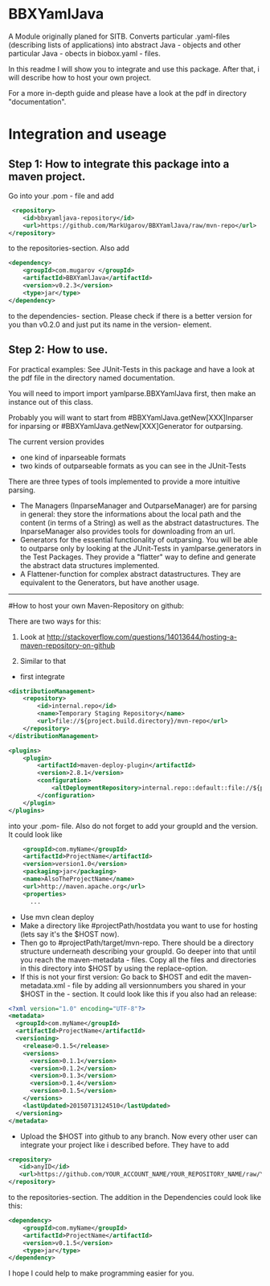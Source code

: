# BBXYamlJava
A Module originally planed for SITB. Converts particular .yaml-files (describing lists of applications) into abstract Java - objects and other particular Java - obects in biobox.yaml  - files.

In this readme I will show you to integrate and use this package. After that, i will describe how to host your own project. 

For a more in-depth guide and please have a look at the pdf in directory "documentation".

# Integration and useage 
## Step 1: How to integrate this package into a maven project.

Go into your .pom - file and add 
~~~XML
 <repository>
    <id>bbxyamljava-repository</id>
    <url>https://github.com/MarkUgarov/BBXYamlJava/raw/mvn-repo</url>
</repository>
~~~
to the repositories-section. Also add
~~~XML
<dependency>
    <groupId>com.mugarov </groupId>
    <artifactId>BBXYamlJava</artifactId>
    <version>v0.2.3</version>
    <type>jar</type>
</dependency>
~~~
to the dependencies- section. Please check if there is a better version for you than v0.2.0 and just put its name in the version- element. 

## Step 2: How to use.

For practical examples: See JUnit-Tests in this package and have a look at the pdf file in the directory named documentation. 

You will need to import import yamlparse.BBXYamlJava first, then make an instance out of this class. 

Probably you will want to start from #BBXYamlJava.getNew[XXX]Inparser for inparsing or #BBXYamlJava.getNew[XXX]Generator for outparsing.

The current version provides 
- one kind of inparseable formats
- two kinds of outparseable formats
as you can see in the JUnit-Tests

There are three types of tools implemented to provide a more intuitive parsing. 
 - The Managers (InparseManager and OutparseManager) are for parsing in general: they store the informations about the local path and the content (in terms of a String) as well as the abstract datastructures. The InparseManager also provides tools for downloading from an url.
 - Generators for the essential functionality of outparsing. You will be able to outparse only by looking at the JUnit-Tests in yamlparse.generators in the Test Packages. They provide a "flatter" way to define and generate the abstract data structures implemented. 
 - A Flattener-function for complex abstract datastructures. They are equivalent to the Generators, but have another usage.

___

#How to host your own Maven-Repository on github:

There are two ways for this: 

1. Look at http://stackoverflow.com/questions/14013644/hosting-a-maven-repository-on-github

2. Similar to that 

 - first integrate

~~~XML
<distributionManagement>
    <repository>
        <id>internal.repo</id>
        <name>Temporary Staging Repository</name>
        <url>file://${project.build.directory}/mvn-repo</url>
    </repository>
</distributionManagement>

<plugins>
    <plugin>
        <artifactId>maven-deploy-plugin</artifactId>
        <version>2.8.1</version>
        <configuration>
            <altDeploymentRepository>internal.repo::default::file://${project.build.directory}/mvn-repo</altDeploymentRepository>
        </configuration>
    </plugin>
</plugins>
~~~
into your .pom- file. Also do not forget to add your groupId and the version. It could look like 
~~~XML
    <groupId>com.myName</groupId>
    <artifactId>ProjectName</artifactId>
    <version>version1.0</version>
    <packaging>jar</packaging>
    <name>AlsoTheProjectName</name>
    <url>http://maven.apache.org</url>
    <properties>
      ...
~~~

- Use mvn clean deploy 
- Make a directory like #projectPath/hostdata you want to use for hosting (lets say it's the $HOST now). 
- Then go to #projectPath/target/mvn-repo. There should be a directory structure underneath describing your groupId. Go deeper into that until you reach the maven-metadata - files. Copy all the files and directories in this directory into $HOST by using the replace-option.
- If this is not your first version: Go back to $HOST and edit the maven-metadata.xml - file by adding all versionnumbers you shared in your $HOST in the <versioning> - section. 
It could look like this if you also had an release:
~~~XML
<?xml version="1.0" encoding="UTF-8"?>
<metadata>
  <groupId>com.myName</groupId>
  <artifactId>ProjectName</artifactId>
  <versioning>
    <release>0.1.5</release> 
    <versions>
      <version>0.1.1</version>
      <version>0.1.2</version>
      <version>0.1.3</version>
      <version>0.1.4</version>
      <version>0.1.5</version>
    </versions>
    <lastUpdated>20150713124510</lastUpdated>
  </versioning>
</metadata>
~~~

- Upload the $HOST into github to any branch. Now every other user can integrate your project like i described before.  They have to add

 ~~~XML
 <repository>
    <id>anyID</id>
    <url>https://github.com/YOUR_ACCOUNT_NAME/YOUR_REPOSITORY_NAME/raw/YOUR_BRANCH_NAME/$HOST</url>
</repository>
~~~

to the repositories-section. The addition in the Dependencies could look like this:
~~~XML
<dependency>
    <groupId>com.myName</groupId>
    <artifactId>ProjectName</artifactId>
    <version>v0.1.5</version>
    <type>jar</type>
</dependency>
~~~

I hope I could help to make programming easier for you. 


